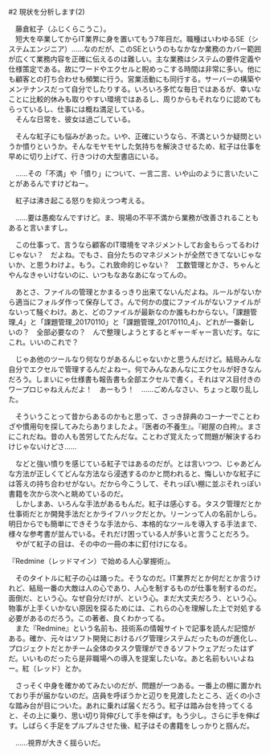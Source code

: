 #2 現状を分析します(2)

　藤倉紅子（ふじくらこうこ）。  
　短大を卒業してからIT業界に身を置いてもう7年目だ。職種はいわゆるSE（システムエンジニア）……なのだが、このSEというのもなかなか業務のカバー範囲が広くて業務内容を正確に伝えるのは難しい。主な業務はシステムの要件定義や仕様策定である。故にワードやエクセルと睨めっこする時間は非常に多い。他にも顧客との打ち合わせも頻繁に行う。営業活動にも同行する。サーバーの構築やメンテナンスだって自分でしたりする。いろいろ多忙な毎日ではあるが、幸いなことに比較的休みも取りやすい環境ではあるし、周りからもそれなりに認めてもらっているし、仕事には概ね満足している。  
　そんな日常を、彼女は過ごしている。

　そんな紅子にも悩みがあった。いや、正確にいうなら、不満というか疑問というか憤りというか。そんなモヤモヤした気持ちを解決させるため、紅子は仕事を早めに切り上げて、行きつけの大型書店にいる。

　……その「不満」や「憤り」について、一言二言、いや山のように言いたいことがあるんですけどねー。

　紅子は沸き起こる怒りを抑えつつ考える。

　……要は愚痴なんですけど。ま、現場の不平不満から業務が改善されることもあると言いますし。

　この仕事って、言うなら顧客のIT環境をマネジメントしてお金もらってるわけじゃない？　だよね。でもさ、自分たちのマネジメントが全然できてないじゃないか、と思うわけよ。もう。これ致命的じゃない？　工数管理とかさ、ちゃんとやんなきゃいけないのに、いつもなあなあになってんの。

　あとさ、ファイルの管理とかまるっきり出来てないんだよね。ルールがないから適当にフォルダ作って保存してさ。んで何かの度にファイルがないファイルがないって騒ぐわけ。あと、どのファイルが最新なのか誰もわからない。「課題管理_4」と「課題管理_20170110」と「課題管理_20170110_4」、どれが一番新しいの？　全部必要なの？　んで整理しようとするとギャーギャー言いだす。なにこれ。いいのこれで？

　じゃあ他のツールなり何なりがあるんじゃないかと思うんだけど。結局みんな自分でエクセルで管理するんだよねー。何でみんなあんなにエクセルが好きなんだろう。しまいにゃ仕様書も報告書も全部エクセルで書く。それはマス目付きのワープロじゃねえんだよ！　あーもう！　……ごめんなさい、ちょっと取り乱した。

　そういうことって昔からあるのかもと思って、さっき辞典のコーナーでことわざや慣用句を探してみたらありましたよ。『医者の不養生』。『紺屋の白袴』。まさにこれだね。昔の人も苦労してたんだな。ことわざ覚えたって問題が解決するわけじゃないけどさ……

　などと強い憤りを感じている紅子ではあるのだが。とは言いつつ、じゃあどんな方法が正しくてどんな方法なら浸透するのかと問われると、悔しいかな紅子には答えの持ち合わせがない。だから今こうして、それっぽい棚に並ぶそれっぽい書籍を次から次へと眺めているのだ。  
　しかしまあ、いろんな手法があるもんだ。紅子は感心する。タスク管理だとか仕事術だとか開発手法だとかライフハックだとか。リーンって人の名前かしら。明日からでも簡単にできそうな手法から、本格的なツールを導入する手法まで、様々な参考書が並んでいる。それだけ困っている人が多いと言うことだろう。  
　やがて紅子の目は、その中の一冊の本に釘付けになる。

『Redmine（レッドマイン）で始める人心掌握術』。

　そのタイトルに紅子の心は踊った。そうなのだ。IT業界だとか何だとか言うけれど、結局一番の大敵は人の心であり、人心を制するものが仕事を制するのだ。面倒だ、という心。なぜ自分だけが、という心。まだ大丈夫だろう、という心。物事が上手くいかない原因を探るためには、これらの心を理解した上で対処する必要があるのだろう。この著者、良くわかってる。  
　また『Redmine』という名前も、技術系の情報サイトで記事を読んだ記憶がある。確か、元々はソフト開発におけるバグ管理システムだったものが進化し、プロジェクトだとかチーム全体のタスク管理ができるソフトウェアだったはずだ。いいものだったら是非職場への導入を提案したいな。あと名前もいいよねー。紅（レッド）とか。

　さっそく中身を確かめてみたいのだが、問題が一つある。一番上の棚に置かれており手が届かないのだ。店員を呼ぼうかと辺りを見渡したところ、近くの小さな踏み台が目についた。あれに乗れば届くだろう。紅子は踏み台を持ってくると、その上に乗り、思い切り背伸びして手を伸ばす。もう少し。さらに手を伸ばす。しばらく手足をプルプルさせた後、紅子はその書籍をしっかりと掴んだ。


　……視界が大きく揺らいだ。